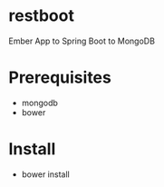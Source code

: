 restboot
========

Ember App to Spring Boot to MongoDB

Prerequisites
=============
 - mongodb
 - bower
 
Install
=======
 - bower install